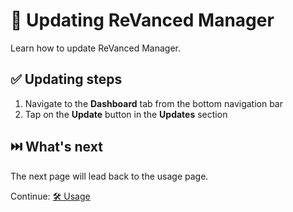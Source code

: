 # 🔄 Updating ReVanced Manager

Learn how to update ReVanced Manager.

## ✅ Updating steps

1. Navigate to the **Dashboard** tab from the bottom navigation bar
2. Tap on the **Update** button in the **Updates** section

## ⏭️ What's next

The next page will lead back to the usage page.

Continue: [🛠️ Usage](2_usage.md)
